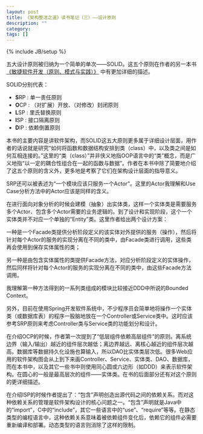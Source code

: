 ```yaml
---
layout: post
title: 《架构整洁之道》读书笔记（三）——设计原则
description: ""
category:
tags: []
---
```


{% include JB/setup %}

五大设计原则被归纳为一个简单的单次——SOLID。这五个原则在作者的另一本书[《敏捷软件开发（原则、模式与实践）》](https://www.amazon.cn/dp/B00116MMA8/ref=sr_1_1?ie=UTF8&qid=1548331578&sr=8-1&keywords=敏捷软件开发) 中有更加详细的描述。

SOLID分别代表：

+ **S**RP : 单一责任原则
+ **O**CP : （对扩展）开放、（对修改）封闭原则
+ **L**SP : 里氏替换原则
+ **I**SP : 接口隔离原则
+ **D**IP : 依赖倒置原则

本书的主要内容是讲软件架构，而SOLID这五大原则更多属于详细设计层面，用作者的话说就是研究“如何将函数和数据结构安排到类（class）中，以及类之间是如何互相连接的。”这里的“类（class）”并非侠义地指OOP语言中的“类”概念，而是广义地指“以一定的耦合性组合在一起的函数与数据”。作者在本书中除了简要地介绍了这五个原则的含义外，更多地是考察了它们在架构设计层面的指导意义。

SRP还可以被表述为“一个模块应该只服务一个Actor”。这里的Actor我理解和Use Case分析方法中的Actor应该是同样的含义。

在进行面向对象分析的时候会建模（抽象）出实体类，这样一个实体类是需要服务多个Actor、包含多个Actor需要的业务逻辑的。到了设计和实现阶段，这个一个实体类并不对应一个单独的“Entity”类。这里作者给出两个设计方案：

一种是一个Facade类提供分析阶段定义的该实体对外提供的服务（操作），然后将针对每个Actor的服务的实现分离在不同的类中，由Facade类进行调用，这些类再会使用到保存实体属性的类；

另一种是由包含实体属性的类提供Facade方法，对应分析阶段定义的实体操作，然后同样将针对每个Actor的服务的实现分离在不同的类中，由这些Facade方法调用。

我理解第一种方法得到的一系列类组成的模块比较接近DDD中所说的Bounded Context。

另外，目前在使用Spring开发软件系统中，不少程序员会简单地将操作一个实体类（或数据库表）的程序一股脑地放在一个Controller或Service类中。这时应该参考SRP原则来考虑Controller类与Service类的功能划分和设计。

在介绍OCP的时候，作者第一次提到了“低层组件依赖高层组件”的原则。离系统边界（输入/输出）越近的组件层次越低；离边界越远、离核心越近的组件层次越高。数据库等数据持久化设施也算输入，所以DAO比实体类层次低。很多Web应用的软件架构图会从上到下来画Controller、Service、实体类、DAO、数据库，而在本书中，以及其它一些书中则使用同心圆或六边形（如DDD）来表示软件架构。在圆心的一般是最高层次的组件——实体类。在书的后面部分还有对这个原则的更详细描述。

在介绍ISP的时候作者提出了：“包含”声明创造出源代码之间的依赖关系。而对这种依赖关系的管理是软件架构设计的核心问题之一。“包含”声明就是Java中的“import”，C中的“include”，其它一些语言中的“use”、“require”等等。在静态类型的编程语言中，这种依赖关系意味着被依赖组件变化后，依赖它的组件必需要重新编译和部署。动态类型的语言则消除了这样的限制。






